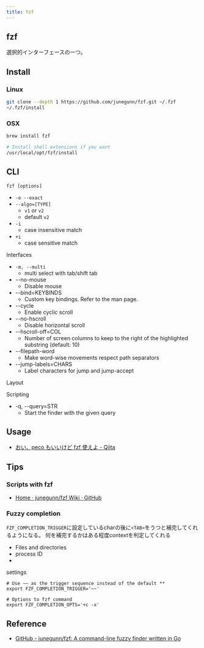 ```yaml
---
title: fzf
---
```


## fzf
選択的インターフェースの一つ。

## Install

### Linux

```sh
git clone --depth 1 https://github.com/junegunn/fzf.git ~/.fzf
~/.fzf/install
```

### OSX

```sh
brew install fzf

# Install shell extensions if you want
/usr/local/opt/fzf/install
```

## CLI

```
fzf [options]
```

* `-e --exact`
* `--algo=[TYPE]`
    * `v1` or `v2`
    * default `v2`
* `-i`
    * case insensitive match
* `+i`
    * case sensitive match

Interfaces

* `-m, --multi`
    * multi select with tab/shift tab
* --no-mouse
    * Disable mouse
* --bind=KEYBINDS
    * Custom key bindings. Refer to the man page.
* --cycle
    * Enable cyclic scroll
* --no-hscroll
    * Disable horizontal scroll
* --hscroll-off=COL
    * Number of screen columns to keep to the right of the highlighted substring (default: 10)
* --filepath-word
    * Make word-wise movements respect path separators
* --jump-labels=CHARS
    * Label characters for jump and jump-accept

Layout

Scripting

* -q, --query=STR
    * Start the finder with the given query

## Usage
* [おい、peco もいいけど fzf 使えよ - Qiita](http://qiita.com/b4b4r07/items/9e1bbffb1be70b6ce033)

## Tips

### Scripts with fzf
* [Home · junegunn/fzf Wiki · GitHub](https://github.com/junegunn/fzf/wiki)

### Fuzzy completion
`FZF_COMPLETION_TRIGGER`に設定しているcharの後に`<TAB>`をうつと補完してくれるようになる。
何を補完するかはある程度contextを判定してくれる

* Files and directories
* process ID
* 

settings

```
# Use ~~ as the trigger sequence instead of the default **
export FZF_COMPLETION_TRIGGER='~~'

# Options to fzf command
export FZF_COMPLETION_OPTS='+c -x'
```


## Reference
* [GitHub - junegunn/fzf: A command-line fuzzy finder written in Go](https://github.com/junegunn/fzf)

